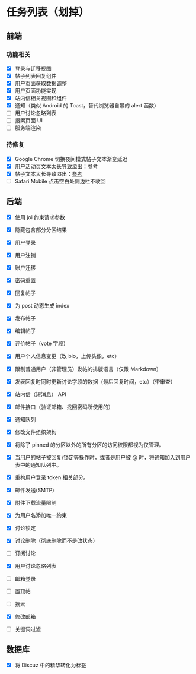 # 任务列表（划掉）

## 前端

### 功能相关

- [X] 登录与迁移视图
- [X] 帖子列表回复组件
- [X] 用户页面获取数据调整
- [X] 用户页面功能实现
- [X] 站内信相关视图和组件
- [X] 通知（类似 Android 的 Toast，替代浏览器自带的 alert 函数）
- [ ] 用户讨论忽略列表
- [ ] 搜索页面 UI
- [ ] 服务端渲染

### 待修复

- [X] Google Chrome 切换夜间模式帖子文本渐变延迟
- [X] 用户活动页文本太长导致溢出：[参考](https://seraintalk.ntzyz.io/m/59423df4ed4418798378ec20)
- [X] 帖子文本太长导致溢出：[参考](https://seraintalk.ntzyz.io/d/59423e06ed44187983799a3e)
- [ ] Safari Mobile 点击空白处侧边栏不收回

## 后端

- [x] 使用 joi 约束请求参数
- [x] 隐藏包含部分分区结果
- [x] 用户登录
- [x] 用户注销
- [X] 账户迁移
- [x] 密码重置
- [x] 回复帖子
- [x] 为 post 动态生成 index
- [x] 发布帖子
- [x] 编辑帖子
- [x] 评价帖子（vote 字段）
- [x] 用户个人信息变更（改 bio，上传头像，etc）
- [x] 限制普通用户（非管理员）发帖的排版语言（仅限 Markdown）
- [X] 发表回复时同时更新讨论字段的数据（最后回复时间，etc）（带审查）
- [x] 站内信（短消息） API
- [X] 邮件接口（验证邮箱、找回密码所使用的）
- [x] 通知队列
- [x] 修改文件组织架构
- [x] 将除了 pinned 的分区以外的所有分区的访问权限都视为仅管理。
- [x] 当用户的帖子被回复/锁定等操作时，或者是用户被 @ 时，将通知加入到用户表中的通知队列中。
- [x] 重构用户登录 token 相关部分。
- [x] 邮件发送(SMTP)
- [x] 附件下载流量限制
- [X] 为用户名添加唯一约束
- [x] 讨论锁定
- [x] 讨论删除（彻底删除而不是改状态）
- [ ] 订阅讨论
- [x] 用户讨论忽略列表
- [ ] 邮箱登录
- [ ] 置顶帖
- [ ] 搜索
- [X] 修改邮箱
- [ ] 关键词过滤


## 数据库
- [X] 将 Discuz 中的精华转化为标签 

